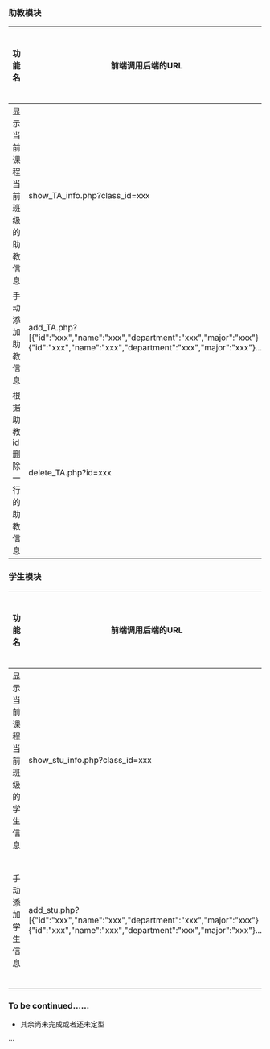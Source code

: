 ### 助教模块


|功能名      |前端调用后端的URL                             | 后端返回前端的数据(json)                   |备注          |后端是否完成    |
|-----------------|-------------------------------------------|--------------------------------------------|---------------|----------|
|显示当前课程当前班级的助教信息|show_TA_info.php?class_id=xxx      | [{"name":"xxx", "id":"xxx", "department":"xxx", "major":"xxx"}{"name":"xxx", "id":"xxx", "department":"xxx", "major":"xxx"}...]|无|否
|手动添加助教信息|add_TA.php?[{"id":"xxx","name":"xxx","department":"xxx","major":"xxx"}{"id":"xxx","name":"xxx","department":"xxx","major":"xxx"}...] | 插入成功：{"success":1,error_message:"null"};插入失败：{"success":0,"error_messgae":"xxx"}|注明:成功或失败返回的是整数1或0,在网上查了下submit多行数据的用法，该功能后端php处理样例为/teacher/achao/php/add_TA.php|否
|根据助教id删除一行的助教信息|delete_TA.php?id=xxx | 删除成功：{"success":1,error_message:"null"};删除失败：{"success":0,"error_messgae":"xxx"}|成功或失败返回的是整数1或0|否


### 学生模块


|功能名      |前端调用后端的URL                             | 后端返回前端的数据(json)                   |备注          |后端是否完成    |
|-----------------|-------------------------------------------|--------------------------------------------|---------------|----------|
|显示当前课程当前班级的学生信息|show_stu_info.php?class_id=xxx      | [{"name":"xxx", "id":"xxx", "department":"xxx", "major":"xxx","team_name":"xxx"}{"name":"xxx", "id":"xxx", "department":"xxx", "major":"xxx","team_name":"xxx"}...]|如果当前学生尚未组队,请返回:"未组队"|否
|手动添加学生信息|add_stu.php?[{"id":"xxx","name":"xxx","department":"xxx","major":"xxx"}{"id":"xxx","name":"xxx","department":"xxx","major":"xxx"}...] | 插入成功：{"success":1,error_message:"null"};插入失败：{"success":0,"error_messgae":"xxx"}|注明:成功或失败返回的是整数1或0,与添加助教相同|否



### To be continued……
- 其余尚未完成或者还未定型

···

